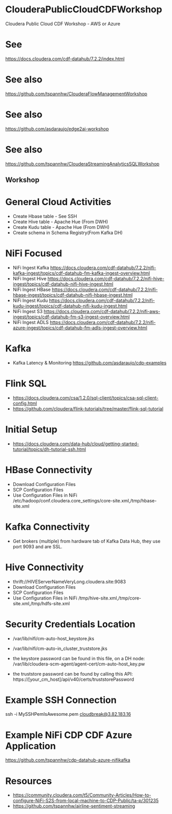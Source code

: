 # ClouderaPublicCloudCDFWorkshop

Cloudera Public Cloud CDF Workshop - AWS or Azure


# See 
https://docs.cloudera.com/cdf-datahub/7.2.2/index.html

# See also 
https://github.com/tspannhw/ClouderaFlowManagementWorkshop

# See also 
https://github.com/asdaraujo/edge2ai-workshop

# See also 
https://github.com/tspannhw/ClouderaStreamingAnalyticsSQLWorkshop

## Workshop

# General Cloud Activities

* Create Hbase table - See SSH
* Create Hive table - Apache Hue (From DWH)
* Create Kudu table - Apache Hue (From DWH)
* Create schema in Schema Registry(From Kafka DH)


# NiFi Focused

* NiFi Ingest Kafka https://docs.cloudera.com/cdf-datahub/7.2.2/nifi-kafka-ingest/topics/cdf-datahub-fm-kafka-ingest-overview.html
* NiFi Ingest Hive https://docs.cloudera.com/cdf-datahub/7.2.2/nifi-hive-ingest/topics/cdf-datahub-nifi-hive-ingest.html
* NiFi Ingest HBase https://docs.cloudera.com/cdf-datahub/7.2.2/nifi-hbase-ingest/topics/cdf-datahub-nifi-hbase-ingest.html
* NiFi Ingest Kudu https://docs.cloudera.com/cdf-datahub/7.2.2/nifi-kudu-ingest/topics/cdf-datahub-nifi-kudu-ingest.html
* NiFi Ingest S3 https://docs.cloudera.com/cdf-datahub/7.2.2/nifi-aws-ingest/topics/cdf-datahub-fm-s3-ingest-overview.html
* NiFi Ingest ADLS https://docs.cloudera.com/cdf-datahub/7.2.2/nifi-azure-ingest/topics/cdf-datahub-fm-adls-ingest-overview.html

# Kafka

* Kafka Latency & Monitoring https://github.com/asdaraujo/cdp-examples

# Flink SQL

* https://docs.cloudera.com/csa/1.2.0/sql-client/topics/csa-sql-client-config.html
* https://github.com/cloudera/flink-tutorials/tree/master/flink-sql-tutorial

# Initial Setup

* https://docs.cloudera.com/data-hub/cloud/getting-started-tutorial/topics/dh-tutorial-ssh.html

# HBase Connectivity

* Download Configuration Files
* SCP Configuration Files
* Use Configuration Files in NiFi /etc/hadoop/conf.cloudera.core_settings/core-site.xml,/tmp/hbase-site.xml

# Kafka Connectivity

* Get brokers (multiple) from hardware tab of Kafka Data Hub, they use port 9093 and are SSL.

# Hive Connectivity

* thrift://HIVEServerNameVeryLong.cloudera.site:9083
* Download Configuration Files
* SCP Configuration Files
* Use Configuration Files in NiFi /tmp/hive-site.xml,/tmp/core-site.xml,/tmp/hdfs-site.xml

# Security Credentials Location

* /var/lib/nifi/cm-auto-host_keystore.jks

* /var/lib/nifi/cm-auto-in_cluster_truststore.jks

* the keystore password can be found in this file, on a DH node: /var/lib/cloudera-scm-agent/agent-cert/cm-auto-host_key.pw

* the truststore password can be found by calling this API: https://[your_cm_host]/api/v40/certs/truststorePassword


# Example SSH Connection

ssh -i MySSHPemIsAwesome.pem cloudbreak@3.82.183.16

# Example NiFi CDP CDF Azure Application

https://github.com/tspannhw/cdp-datahub-azure-nifikafka

# Resources

* https://community.cloudera.com/t5/Community-Articles/How-to-configure-NiFi-S2S-from-local-machine-to-CDP-Public/ta-p/301235
* https://github.com/tspannhw/airline-sentiment-streaming



